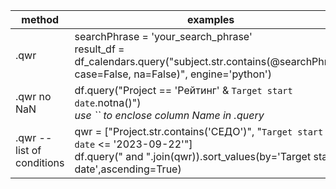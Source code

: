 | method                    | examples                                                                                                                                              |
| ------------------------- | ----------------------------------------------------------------------------------------------------------------------------------------------------- |
| .qwr                      | searchPhrase = 'your_search_phrase' <br> result_df = df_calendars.query("subject.str.contains(@searchPhrase, case=False, na=False)", engine='python') |
| .qwr no NaN               | df.query("Project == 'Рейтинг' & `Target start date`.notna()")  <br>             *use `` to enclose column Name in .query*                              |
| .qwr --list of conditions | qwr = ["Project.str.contains('СЕДО')", "`Target start date` <= '2023-09-22'"] <br>  df.query(" and ".join(qwr)).sort_values(by='Target start date',ascending=True)                                                                                                                                                    |



